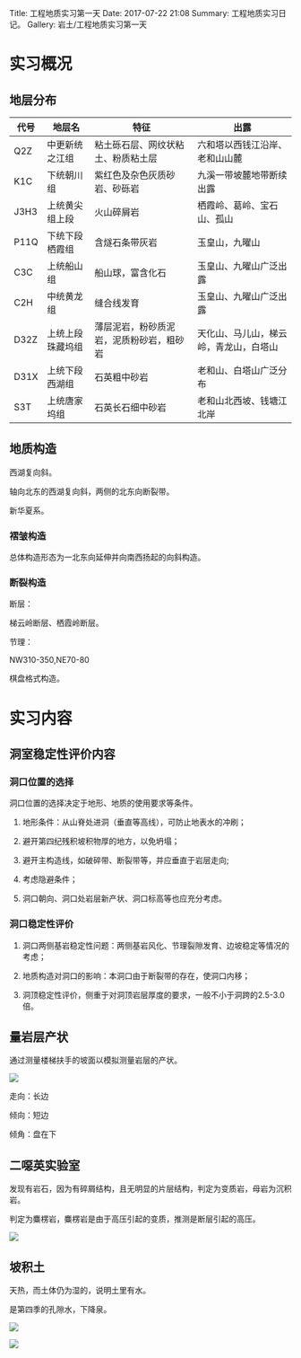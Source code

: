 Title: 工程地质实习第一天
Date: 2017-07-22 21:08
Summary: 工程地质实习日记。
Gallery: 岩土/工程地质实习第一天

# 实习概况

## 地层分布

|代号|地层名|特征|出露|
|-|-|-|-|
|Q2Z|中更新统之江组|粘土砾石层、网纹状粘土、粉质粘土层|六和塔以西钱江沿岸、老和山山麓
|K1C|下统朝川组|紫红色及杂色灰质砂岩、砂砾岩|九溪一带坡麓地带断续出露
|J3H3|上统黄尖组上段|火山碎屑岩|栖霞岭、葛岭、宝石山、孤山
|P11Q|下统下段栖霞组|含燧石条带灰岩|玉皇山，九曜山
|C3C|上统船山组|船山球，富含化石|玉皇山、九曜山广泛出露
|C2H|中统黄龙组|缝合线发育|玉皇山、九曜山广泛出露
|D32Z|上统上段珠藏坞组|薄层泥岩，粉砂质泥岩，泥质粉砂岩，粗砂岩|天化山、马儿山，梯云岭，青龙山，白塔山
|D31X|上统下段西湖组|石英粗中砂岩|老和山、白塔山广泛分布
|S3T|上统唐家坞组|石英长石细中砂岩|老和山北西坡、钱塘江北岸

## 地质构造

西湖复向斜。

轴向北东的西湖复向斜，两侧的北东向断裂带。

新华夏系。

### 褶皱构造

总体构造形态为一北东向延伸并向南西扬起的向斜构造。

### 断裂构造

断层：

梯云岭断层、栖霞岭断层。

节理：

NW310-350,NE70-80

棋盘格式构造。

# 实习内容

## 洞室稳定性评价内容

### 洞口位置的选择

洞口位置的选择决定于地形、地质的使用要求等条件。

1. 地形条件：从山脊处进洞（垂直等高线），可防止地表水的冲刷；

1. 避开第四纪残积坡积物厚的地方，以免坍塌；

1. 避开主构造线，如破碎带、断裂带等，并应垂直于岩层走向;

1. 考虑隐避条件；

1. 洞口朝向、洞口处岩层新产状、洞口标高等也应充分考虑。

### 洞口稳定性评价

1. 洞口两侧基岩稳定性问题：两侧基岩风化、节理裂隙发育、边坡稳定等情况的考虑；

1. 地质构造对洞口的影响：本洞口由于断裂带的存在，使洞口内移；

1. 洞顶稳定性评价，侧重于对洞顶岩层厚度的要求，一般不小于洞跨的2.5-3.0倍。

## 量岩层产状

通过测量楼梯扶手的坡面以模拟测量岩层的产状。

![](罗盘.jpg)

走向：长边

倾向：短边

倾角：盘在下

## 二噁英实验室

发现有岩石，因为有碎屑结构，且无明显的片层结构，判定为变质岩，母岩为沉积岩。

判定为麋楞岩，麋楞岩是由于高压引起的变质，推测是断层引起的高压。

![]( 二噁英实验室.jpg)

## 坡积土

天热，而土体仍为湿的，说明土里有水。

是第四季的孔隙水，下降泉。










![](含水.jpg)

![](井.jpg)




